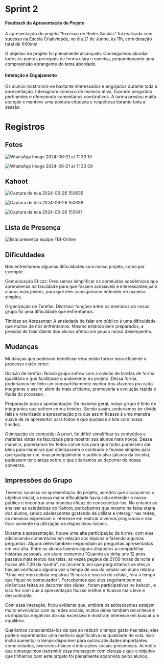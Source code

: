 # Sprint 2

#### Feedback da Apresentação do Projeto
A apresentação do projeto "Excesso de Redes Sociais" foi realizada com sucesso na Escola Criatividade, no dia 21 de Junho, às 11h, com duração total de 1h10min.

O objetivo do projeto foi plenamente alcançado. Conseguimos abordar todos os pontos principais de forma clara e concisa, proporcionando uma compreensão abrangente do tema abordado.

#### Interação e Engajamento
Os alunos mostraram-se bastante interessados e engajados durante toda a apresentação. Interagiram conosco de maneira ativa, fazendo perguntas pertinentes e oferecendo comentários construtivos. A turma prestou muita atenção e manteve uma postura educada e respeitosa durante toda a sessão.

# Registros

## Fotos

![WhatsApp Image 2024-06-21 at 11 33 10](https://github.com/ICEI-PUC-Minas-PPC-CC/ppc-cc-2024-1-ment2-manha-fbi_aplicativosonlines/assets/161269703/28ffee75-f7d2-4f81-aca6-f0b22354c502)

![WhatsApp Image 2024-06-21 at 11 33 09](https://github.com/ICEI-PUC-Minas-PPC-CC/ppc-cc-2024-1-ment2-manha-fbi_aplicativosonlines/assets/161269703/b338ae9a-e770-47d4-9260-a415d13b66ca)


## Kahoot

![Captura de tela 2024-06-26 150635](https://github.com/ICEI-PUC-Minas-PPC-CC/ppc-cc-2024-1-ment2-manha-fbi_aplicativosonlines/assets/161664487/66e82734-4a07-448c-a8d9-ed6c9a8752cc)

![Captura de tela 2024-06-26 150338](https://github.com/ICEI-PUC-Minas-PPC-CC/ppc-cc-2024-1-ment2-manha-fbi_aplicativosonlines/assets/161664487/5b4f0409-cf56-4fae-9ab6-0f0ca966c028)

![Captura de tela 2024-06-26 150541](https://github.com/ICEI-PUC-Minas-PPC-CC/ppc-cc-2024-1-ment2-manha-fbi_aplicativosonlines/assets/161664487/558c5731-a74f-4ce0-bc00-a7702f7b9929)


## Lista de Presença

![lista presença equipe FBI-Online](https://github.com/ICEI-PUC-Minas-PPC-CC/ppc-cc-2024-1-ment2-manha-fbi_aplicativosonlines/assets/81312361/05061bb6-5723-4005-8e73-4e0fe797c430)

## Dificuldades

Nós enfrentamos algumas dificuldades com nosso projeto, como por exemplo:

Comunicação Eficaz: Precisamos simplificar os conteúdos acadêmicos que aprendemos na faculdade para que fossem acessíveis e interessantes para alunos mais jovens, para que eles consiguissem entender de maneira simples.

Organização de Tarefas: Distribuir funções entre os membros do nosso grupo foi uma dificuldade que enfrentamos.

Timidez ao Apresentar: A ansiedade de falar em público é uma dificuldade que muitos de nós enfrentamos. Mesmo estando bem preparados, a pressão de falar diante dos alunos afetou um pouco nosso desempenho.

## Mudanças

Mudanças que poderiam beneficiar e/ou então tornar mais eficiente o processo estão entre:

Divisão de tarefas: Nosso grupo sofreu com a divisão de tarefas de forma igualitária e que facilitasse o andamento do projeto. Dessa forma, poderíamos ter feito um compartilhamento melhor dos afazeres pra cada integrante e assim, além de mais eficiente, promoveria a evolução rápida e fluída do processo.

Preparação para a apresentação: De maneira geral, nosso grupo é feito de integrantes que sofrem com a timidez. Sendo assim, poderíamos ter divido falas e roteirizado a apresentação pra que assim ficasse à uma maneira suave de se apresentar para todos e que ajudasse a luta com nossa timidez.

Otimização do conteúdo: A priori, foi dificil simplificar os conteúdos e matérias vistas na faculdade para mostrar aos alunos mais novos. Dessa maneira, poderíamos ter feitos conversas para que todos pudessem dar ideia para maneiras que otimizassem o conteúdo e ficasse simples para que qualquer um, mas principalmente o publico alvo (alunos da escola), pudessem ter clareza sobre o que citaríamos ao decorrer de nossa conversa.

## Impressões do Grupo

Tivemos sucesso na apresentação do projeto, acredito que alcançamos o objetivo inicial, a nossa maior dificuldade havia sido entender o nosso público e encontrar uma maneira eficaz de conscientizá-los. No entanto ao analisar as estatísticas do Kahoot, percebemos que mesmo na faixa etária dos alunos, sendo adolescentes gostando de utilizar e interagir nas redes, os mesmos expressam o interesse em realizar diversos programas e não ficar somente na utilização de dispositivos móveis.

Durante a apresentação, houve uma alta participação da turma, com eles adicionando comentários em relação aos tópicos e fazendo algumas perguntas. Alguns deles também respondiam as perguntas apresentadas em voz alta. Entre os alunos tiveram alguns dispostos a compartilhar histórias pessoais, um aluno comentou "Quando eu tinha uns 12 anos passava mais tempo nas telas, as vezes pegava de 21:00 horas da noite e ficava até 7:00 da manhã", no momento em que perguntamos se eles já haviam verificado alguma vez o tempo de uso do celular um aluno relatou "Uma vez meu celular registrou 15 horas e isso só do celular, fora o tempo que fiquei no computador". Percebemos que eles seguiram bem as dinâmicas feitas ao decorrer dos slides , foram participativos no kahoot , e isso fez com que a apresentação fluísse melhor e ficasse mais leve e descontraída.

Com essa interação, ficou evidente que, embora os adolescentes estejam muito envolvidos com as redes sociais, muitos deles também reconhecem os impactos negativos do uso excessivo e mostram interesse em buscar um equilíbrio.

Queríamos conscientizá-los de que ao reduzir o tempo gasto nas telas, eles podem experimentar uma melhora significativa na qualidade de vida. Isso inclui aumentar o tempo disponível para outras atividades importantes como estudos, exercícios físicos e interações sociais presenciais. Acredito que conseguimos transmitir essa mensagem com clareza e que o objetivo que tínhamos com este projeto foi plenamente absorvido pelos alunos.


